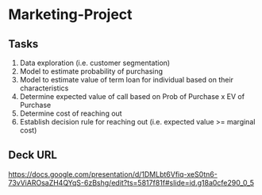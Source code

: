 # Marketing-Project

## Tasks
1. Data exploration (i.e. customer segmentation)
2. Model to estimate probability of purchasing
3. Model to estimate value of term loan for individual based on their characteristics
4. Determine expected value of call based on Prob of Purchase x EV of Purchase
5. Determine cost of reaching out
6. Establish decision rule for reaching out (i.e. expected value >= marginal cost)

## Deck URL
https://docs.google.com/presentation/d/1DMLbt6Vfiq-xeS0tn6-73vViAROsaZH4QYqS-6zBshg/edit?ts=5817f81f#slide=id.g18a0cfe290_0_5
